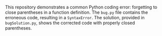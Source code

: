 This repository demonstrates a common Python coding error: forgetting to close parentheses in a function definition. The `bug.py` file contains the erroneous code, resulting in a `SyntaxError`. The solution, provided in `bugSolution.py`, shows the corrected code with properly closed parentheses.